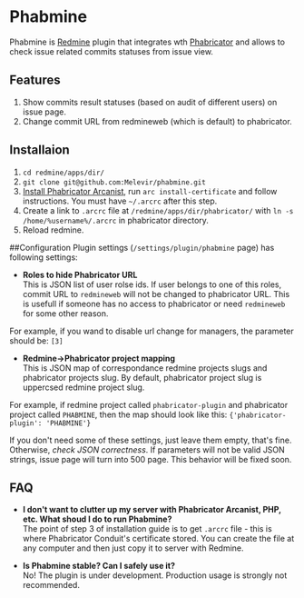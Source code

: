 Phabmine
========

Phabmine is [Redmine](http://www.redmine.org) plugin that integrates wth [Phabricator](http://phabricator.org/) and allows to check issue related commits statuses from issue view.

## Features
1. Show commits result statuses (based on audit of different users) on issue page.
2. Change commit URL from redmineweb (which is default) to phabricator.

## Installaion
1. `cd redmine/apps/dir/`
2. `git clone git@github.com:Melevir/phabmine.git`
3. [Install Phabricator Arcanist](http://www.phabricator.com/docs/phabricator/article/Arcanist_User_Guide.html#installing-arcanist), run `arc install-certificate` and follow instructions. You must have `~/.arcrc` after this step.
4. Create a link to `.arcrc` file at `/redmine/apps/dir/phabricator/` with `ln -s /home/%username%/.arcrc` in phabricator directory.
5. Reload redmine.

##Configuration
Plugin settings (`/settings/plugin/phabmine` page) has following settings:
 - __Roles to hide Phabricator URL__   
  This is JSON list of user rolse ids. If user belongs to one of this roles, commit URL to `redmineweb` will not be changed to phabricator URL.
  This is usefull if someone has no access to phabricator or need `redmineweb` for some other reason.

  For example, if you wand to disable url change for managers, the parameter should be:
    ```
    [3]
    ```
 - __Redmine->Phabricator project mapping__   
  This is JSON map of correspondance redmine projects slugs and phabricator projects slug.
  By default, phabricator project slug is uppercsed redmine project slug.

  For example, if redmine project called `phabricator-plugin` and phabricator project called `PHABMINE`, then the map should look like this:
    ```
    {'phabricator-plugin': 'PHABMINE'}
    ```
    
If you don't need some of these settings, just leave them empty, that's fine. Otherwise, _check JSON correctness_.
If parameters will not be valid JSON strings, issue page will turn into 500 page. This behavior will be fixed soon.

## FAQ
 - __I don't want to clutter up my server with Phabricator Arcanist, PHP, etc. What shoud I do to run Phabmine?__   
   The point of step 3 of installation guide is to get `.arcrc` file - this is where Phabricator Conduit's certificate stored.
   You can create the file at any computer and then just copy it to server with Redmine.

 - __Is Phabmine stable? Can I safely use it?__   
   No! The plugin is under development. Production usage is strongly not recommended.
